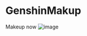 # GenshinMakup
Makeup
now
![image](https://user-images.githubusercontent.com/69066257/220226315-9a6bc951-160a-401d-a798-b9f5718c7633.png)
